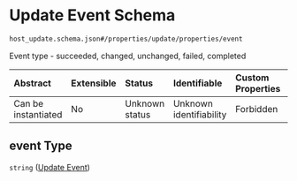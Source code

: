 # Update Event Schema

```txt
host_update.schema.json#/properties/update/properties/event
```

Event type - succeeded, changed, unchanged, failed, completed

| Abstract            | Extensible | Status         | Identifiable            | Custom Properties | Additional Properties | Access Restrictions | Defined In                                                                           |
| :------------------ | :--------- | :------------- | :---------------------- | :---------------- | :-------------------- | :------------------ | :----------------------------------------------------------------------------------- |
| Can be instantiated | No         | Unknown status | Unknown identifiability | Forbidden         | Allowed               | none                | [host-update.schema.json*](docs/host-update.schema.json "open original schema") |

## event Type

`string` ([Update Event](host-update-properties-update-data-properties-update-event.md))
